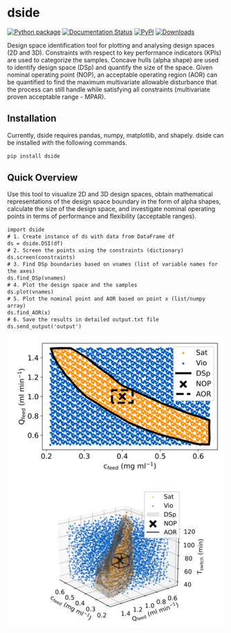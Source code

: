 # dside

[![Python package](https://github.com/stvsach/dside/actions/workflows/python-package.yml/badge.svg)](https://github.com/stvsach/dside/actions/workflows/python-package.yml)
[![Documentation Status](https://readthedocs.org/projects/dside/badge/?version=latest)](https://dside.readthedocs.io/en/latest/?badge=latest)
[![PyPI](https://img.shields.io/pypi/v/dside.svg)](https://pypi.org/project/dside)
[![Downloads](https://pepy.tech/badge/dside)](https://pepy.tech/project/dside)

Design space identification tool for plotting and analysing design spaces (2D and 3D). Constraints with respect to key performance indicators (KPIs) are used to categorize the samples. Concave hulls (alpha shape) are used to identify design space (DSp) and quantify the size of the space. Given nominal operating point (NOP), an acceptable operating region (AOR) can be quantified to find the maximum multivariate allowable disturbance that the process can still handle while satisfying all constraints (multivariate proven acceptable range - MPAR).


## Installation
Currently, dside requires pandas, numpy, matplotlib, and shapely. dside can be installed with the following commands.
```bash
pip install dside
```

## Quick Overview
Use this tool to visualize 2D and 3D design spaces, obtain mathematical representations of the design space boundary in the form of alpha shapes, calculate the size of the design space, and investigate nominal operating points in terms of performance and flexibility (acceptable ranges).

```
import dside
# 1. Create instance of ds with data from DataFrame df
ds = dside.DSI(df)
# 2. Screen the points using the constraints (dictionary)
ds.screen(constraints)
# 3. Find DSp boundaries based on vnames (list of variable names for the axes)
ds.find_DSp(vnames)
# 4. Plot the design space and the samples
ds.plot(vnames)
# 5. Plot the nominal point and AOR based on point x (list/numpy array)
ds.find_AOR(x)
# 6. Save the results in detailed output.txt file
ds.send_output('output')
```

![image](https://github.com/stvsach/dside/blob/main/Fig/2D.svg)
![image](https://github.com/stvsach/dside/blob/main/Fig/3D.svg)